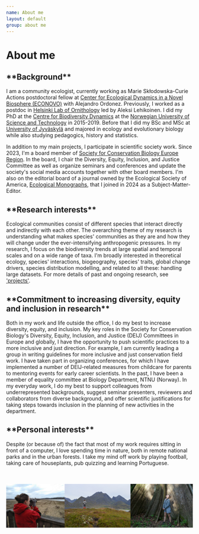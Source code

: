 ```yaml
---
name: About me
layout: default
group: about me
---
```


<h1 class="page-header text-center"> About me </h1>

<h2 class="page-header text-justify"> **Background** </h2> 

I am a community ecologist, currently working as Marie Skłodowska-Curie Actions postdoctoral fellow at [Center for Ecological Dynamics in a Novel Biosphere (ECONOVO)](https://bio.au.dk/forskning/forskningscentre/econovo) with Alejandro Ordonez. Previously, I worked as a postdoc in [Helsinki Lab of Ornithology](https://www.luomus.fi/fi/helsinki-lab-ornithology) led by Aleksi Lehikoinen. I did my PhD at the [Centre for Biodiversity Dynamics](https://www.ntnu.edu/cbd) at the [Norwegian University of Science and Technology](https://www.ntnu.edu/) in 2015-2019. Before that I did my BSc and MSc at [University of Jyväskylä](https://www.jyu.fi/en) and majored in ecology and evolutionary biology while also studying pedagogics, history and statistics.

In addition to my main projects, I participate in scientific society work. Since 2023, I'm a board member of [Society for Conservation Biology Europe Region](https://conbio.org/groups/sections/europe). In the board, I chair the Diversity, Equity, Inclusion, and Justice Committee as well as organize seminars and conferences and update the society's social media accounts together with other board members. I'm also on the editorial board of a journal owned by the Ecological Society of America, [Ecological Monographs](https://esajournals.onlinelibrary.wiley.com/hub/journal/15577015/editorial-board/editorial-board), that I joined in 2024 as a Subject-Matter-Editor.

<h2 class="page-header text-justify"> **Research interests** </h2> 

Ecological communities consist of different species that interact directly and indirectly with each other. The overarching theme of my research is understanding what makes species' communities as they are and how they will change under the ever-intensifying anthropogenic pressures. In my research, I focus on the biodiversity trends at large spatial and temporal scales and on a wide range of taxa. I'm broadly interested in theoretical ecology, species' interactions, biogeography, species' traits, global change drivers, species distribution modelling, and related to all these: handling large datasets. For more details of past and ongoing research, see ['projects'](https://emmaliinamarjakangas.github.io/projects/).

<h2 class="page-header text-justify"> **Commitment to increasing diversity, equity and inclusion in research** </h2> 

Both in my work and life outside the office, I do my best to increase diversity, equity, and inclusion. My key roles in the Society for Conservation Biology's Diversity, Equity, Inclusion, and Justice (DEIJ) Committees in Europe and globally, I have the opportunity to push scientific practices to a more inclusive and just direction. For example, I am currently leading a group in writing guidelines for more inclusive and just conservation field work. I have taken part in organizing conferences, for which I have implemented a number of DEIJ-related measures from childcare for parents to mentoring events for early career scientists. In the past, I have been a member of equality committee at Biology Department, NTNU (Norway). In my everyday work, I do my best to support colleagues from underrepresented backgrounds, suggest seminar presenters, reviewers and collaborators from diverse background, and offer scientific justifications for taking steps towards inclusion in the planning of new activities in the department.


<h2 class="page-header text-justify"> **Personal interests** </h2> 

Despite (or because of) the fact that most of my work requires sitting in front of a computer, I love spending time in nature, both in remote national parks and in the urban forests. I take my mind off work by playing football, taking care of houseplants, pub quizzing and learning Portuguese.

<br>
<br>

<img src="/static/img/about_me_pictures.png" class="img-responsive center-block" alt="Hiking near and far"/>


<br>
<br>
